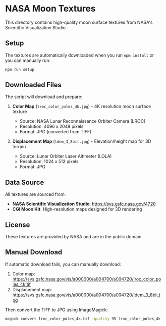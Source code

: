 # NASA Moon Textures

This directory contains high-quality moon surface textures from NASA's Scientific Visualization Studio.

## Setup

The textures are automatically downloaded when you run `npm install` or you can manually run:

```bash
npm run setup
```

## Downloaded Files

The script will download and prepare:

1. **Color Map** (`lroc_color_poles_4k.jpg`) - 4K resolution moon surface texture
   - Source: NASA Lunar Reconnaissance Orbiter Camera (LROC)
   - Resolution: 4096 x 2048 pixels
   - Format: JPG (converted from TIFF)

2. **Displacement Map** (`ldem_3_8bit.jpg`) - Elevation/height map for 3D terrain
   - Source: Lunar Orbiter Laser Altimeter (LOLA)
   - Resolution: 1024 x 512 pixels
   - Format: JPG

## Data Source

All textures are sourced from:
- **NASA Scientific Visualization Studio**: https://svs.gsfc.nasa.gov/4720
- **CGI Moon Kit**: High-resolution maps designed for 3D rendering

## License

These textures are provided by NASA and are in the public domain.

## Manual Download

If automatic download fails, you can manually download:

1. Color map: https://svs.gsfc.nasa.gov/vis/a000000/a004700/a004720/lroc_color_poles_4k.tif
2. Displacement map: https://svs.gsfc.nasa.gov/vis/a000000/a004700/a004720/ldem_3_8bit.jpg

Then convert the TIFF to JPG using ImageMagick:
```bash
magick convert lroc_color_poles_4k.tif -quality 95 lroc_color_poles_4k.jpg
```
